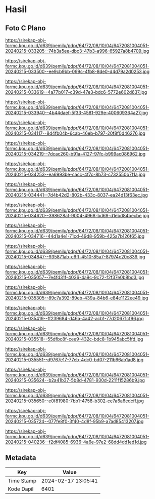 # Hasil

## Foto C Plano

https://sirekap-obj-formc.kpu.go.id/d639/pemilu/pdpr/64/72/08/10/04/6472081004051-20240215-033205--74b3a5ee-dbc3-47b3-a996-65927a8b4709.jpg

https://sirekap-obj-formc.kpu.go.id/d639/pemilu/pdpr/64/72/08/10/04/6472081004051-20240215-033500--ee9cb9bb-099c-4fb8-8de0-d4d79a2d0253.jpg

https://sirekap-obj-formc.kpu.go.id/d639/pemilu/pdpr/64/72/08/10/04/6472081004051-20240215-033619--4a77b017-c39d-47e3-bdc6-5772e602d637.jpg

https://sirekap-obj-formc.kpu.go.id/d639/pemilu/pdpr/64/72/08/10/04/6472081004051-20240215-033940--4b44daef-5f33-4581-929e-400609364a27.jpg

https://sirekap-obj-formc.kpu.go.id/d639/pemilu/pdpr/64/72/08/10/04/6472081004051-20240215-034117--8d4fb04b-6cab-46eb-b797-20f8f0d46276.jpg

https://sirekap-obj-formc.kpu.go.id/d639/pemilu/pdpr/64/72/08/10/04/6472081004051-20240215-034219--7dcac260-b91a-4127-97fc-b999ac086962.jpg

https://sirekap-obj-formc.kpu.go.id/d639/pemilu/pdpr/64/72/08/10/04/6472081004051-20240215-034253--ea6993be-cacc-4f7c-8b73-c732550b7f1a.jpg

https://sirekap-obj-formc.kpu.go.id/d639/pemilu/pdpr/64/72/08/10/04/6472081004051-20240215-034441--7d4b42d2-802b-433c-8037-ea24d13f63ec.jpg

https://sirekap-obj-formc.kpu.go.id/d639/pemilu/pdpr/64/72/08/10/04/6472081004051-20240215-034620--398628af-9004-4968-bd69-d1ebd84becbe.jpg

https://sirekap-obj-formc.kpu.go.id/d639/pemilu/pdpr/64/72/08/10/04/6472081004051-20240215-034716--44d1a4e1-71cd-49d8-959b-425a7b126f65.jpg

https://sirekap-obj-formc.kpu.go.id/d639/pemilu/pdpr/64/72/08/10/04/6472081004051-20240215-034847--935871ab-c6ff-4510-85a7-87974c20c839.jpg

https://sirekap-obj-formc.kpu.go.id/d639/pemilu/pdpr/64/72/08/10/04/6472081004051-20240215-035057--7e4fd31f-4036-4a9c-9c72-f2f37e0b8bd3.jpg

https://sirekap-obj-formc.kpu.go.id/d639/pemilu/pdpr/64/72/08/10/04/6472081004051-20240215-035305--89c7a392-89eb-439a-84b6-e84e1122ee49.jpg

https://sirekap-obj-formc.kpu.go.id/d639/pemilu/pdpr/64/72/08/10/04/6472081004051-20240215-035419--ff239684-d46a-4a42-acb1-77d20671cf96.jpg

https://sirekap-obj-formc.kpu.go.id/d639/pemilu/pdpr/64/72/08/10/04/6472081004051-20240215-035518--55dfbc8f-cee9-432c-bdc8-1b945abc5ffd.jpg

https://sirekap-obj-formc.kpu.go.id/d639/pemilu/pdpr/64/72/08/10/04/6472081004051-20240215-035551--d9767e17-77eb-4dc0-bd07-211b66ab1ad8.jpg

https://sirekap-obj-formc.kpu.go.id/d639/pemilu/pdpr/64/72/08/10/04/6472081004051-20240215-035624--b2a41b37-5b8d-4781-930d-2211f15286b9.jpg

https://sirekap-obj-formc.kpu.go.id/d639/pemilu/pdpr/64/72/08/10/04/6472081004051-20240215-035650--e0f81980-7bb1-4758-b302-ce7a6a6edcff.jpg

https://sirekap-obj-formc.kpu.go.id/d639/pemilu/pdpr/64/72/08/10/04/6472081004051-20240215-035724--077fe8f0-3f40-4d8f-95b9-a7ad85413207.jpg

https://sirekap-obj-formc.kpu.go.id/d639/pemilu/pdpr/64/72/08/10/04/6472081004051-20240215-040236--f2df4085-6936-4a6e-97e2-68dd4dd1ed1d.jpg


## Metadata

| Key        | Value               |
| ---------- | ------------------- |
| Time Stamp | 2024-02-17 13:05:41 |
| Kode Dapil | 6401                |



